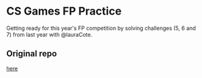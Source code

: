 # CS Games FP Practice

Getting ready for this year's FP competition by solving challenges (5, 6 and 7) from last year with @lauraCote.

## Original repo

[here](https://github.com/CSGames-Archive/Functional-2018)
